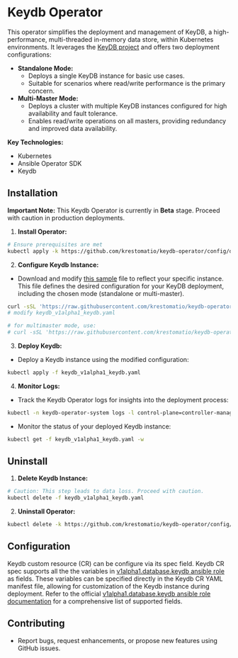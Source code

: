 # Keydb Operator

This operator simplifies the deployment and management of KeyDB, a high-performance, multi-threaded in-memory data store, within Kubernetes environments. It leverages the [KeyDB project](https://github.com/Snapchat/KeyDB) and offers two deployment configurations:

* **Standalone Mode:**
    * Deploys a single KeyDB instance for basic use cases.
    * Suitable for scenarios where read/write performance is the primary concern.
* **Multi-Master Mode:**
    * Deploys a cluster with multiple KeyDB instances configured for high availability and fault tolerance.
    * Enables read/write operations on all masters, providing redundancy and improved data availability.

**Key Technologies:**

* Kubernetes
* Ansible Operator SDK
* Keydb

## Installation

**Important Note:** This Keydb Operator is currently in **Beta** stage. Proceed with caution in production deployments.

1. **Install Operator:**
```bash
# Ensure prerequisites are met
kubectl apply -k https://github.com/krestomatio/keydb-operator/config/default?ref=v0.3.11
```

2. **Configure Keydb Instance:**
- Download and modify [this sample](https://raw.githubusercontent.com/krestomatio/keydb-operator/v0.3.11/config/samples/keydb_v1alpha1_keydb.yaml) file to reflect your specific instance. This file defines the desired configuration for your KeyDB deployment, including the chosen mode (standalone or multi-master).
```bash
curl -sSL 'https://raw.githubusercontent.com/krestomatio/keydb-operator/v0.3.11/config/samples/keydb_v1alpha1_keydb.yaml' -o keydb_v1alpha1_keydb.yaml
# modify keydb_v1alpha1_keydb.yaml

# for multimaster mode, use:
# curl -sSL 'https://raw.githubusercontent.com/krestomatio/keydb-operator/v0.3.11/config/samples/keydb_v1alpha1_keydb_multimaster.yaml' -o keydb_v1alpha1_keydb.yaml
```

3. **Deploy Keydb:**
- Deploy a Keydb instance using the modified configuration:
```bash
kubectl apply -f keydb_v1alpha1_keydb.yaml
```

4. **Monitor Logs:**
- Track the Keydb Operator logs for insights into the deployment process:
```bash
kubectl -n keydb-operator-system logs -l control-plane=controller-manager -c manager -f
```

- Monitor the status of your deployed Keydb instance:
```bash
kubectl get -f keydb_v1alpha1_keydb.yaml -w
```

## Uninstall

1. **Delete Keydb Instance:**
```bash
# Caution: This step leads to data loss. Proceed with caution.
kubectl delete -f keydb_v1alpha1_keydb.yaml
```

2. **Uninstall Operator:**
```bash
kubectl delete -k https://github.com/krestomatio/keydb-operator/config/default?ref=v0.3.11
```

## Configuration

Keydb custom resource (CR) can be configure via its spec field. Keydb CR spec supports all the the variables in [v1alpha1.database.keydb ansible role](https://krestomatio.com/docs/ansible-collection-k8s/roles/v1alpha1.database.keydb/defaults/main/keydb) as fields. These variables can be specified directly in the Keydb CR YAML manifest file, allowing for customization of the Keydb instance during deployment. Refer to the official [v1alpha1.database.keydb ansible role documentation](https://krestomatio.com/docs/ansible-collection-k8s/roles/v1alpha1.database.keydb/) for a comprehensive list of supported fields.

## Contributing

* Report bugs, request enhancements, or propose new features using GitHub issues.
